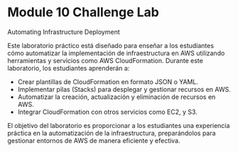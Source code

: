 <!DOCTYPE html>
<html lang="en">
<head>
    <meta charset="UTF-8">
    <meta name="viewport" content="width=device-width, initial-scale=1.0">
</head>
<body>
    <div class="container">
        <h1>Module 10 Challenge Lab</h1>
        <p>Automating Infrastructure Deployment</p>
    </div>
    <div class="content">
        <p>
            Este laboratorio práctico está diseñado para enseñar a los estudiantes cómo automatizar la implementación de infraestructura en AWS utilizando herramientas y servicios como AWS CloudFormation. Durante este laboratorio, los estudiantes aprenderán a:
        </p>
        <ul>
            <li>Crear plantillas de CloudFormation en formato JSON o YAML.</li>
            <li>Implementar pilas (Stacks) para desplegar y gestionar recursos en AWS.</li>
            <li>Automatizar la creación, actualización y eliminación de recursos en AWS.</li>
            <li>Integrar CloudFormation con otros servicios como EC2, y S3.</li>
        </ul>
        <p>
            El objetivo del laboratorio es proporcionar a los estudiantes una experiencia práctica en la automatización de la infraestructura, preparándolos para gestionar entornos de AWS de manera eficiente y efectiva.
        </p>
    </div>
</body>
</html>
